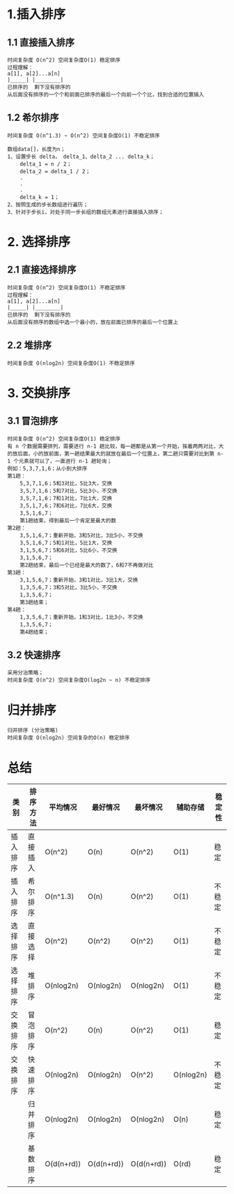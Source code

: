 # 1.插入排序

## 1.1 直接插入排序

```
时间复杂度 O(n^2) 空间复杂度O(1) 稳定排序
过程理解：
a[1], a[2]...a[n]
|_____| |________|
已排序的  剩下没有排序的
从后面没有排序的一个个和前面已排序的最后一个向前一个个比，找到合适的位置插入
```

## 1.2 希尔排序

```
时间复杂度 O(n^1.3) ~ O(n^2) 空间复杂度O(1) 不稳定排序

数组data[]，长度为n；
1、设置步长 delta， delta_1、delta_2 ... delta_k；
    delta_1 = n / 2；
    delta_2 = delta_1 / 2；
    .
    .
    .
    delta_k = 1；
2、按照生成的步长数组进行遍历；
3、针对于步长i，对处于同一步长组的数组元素进行直接插入排序；
```

# 2. 选择排序

## 2.1 直接选择排序

```
时间复杂度 O(n^2) 空间复杂度O(1) 不稳定排序
过程理解：
a[1], a[2]...a[n]
|_____| |________|
已排序的  剩下没有排序的
从后面没有排序的数组中选一个最小的，放在前面已排序的最后一个位置上
```

## 2.2 堆排序

```
时间复杂度 O(nlog2n) 空间复杂度O(1) 不稳定排序
```

# 3. 交换排序

## 3.1 冒泡排序

```
时间复杂度 O(n^2) 空间复杂度O(1) 稳定排序
有 n 个数据需要排列，需要进行 n-1 趟比较，每一趟都是从第一个开始，挨着两两对比，大的放后面，小的放前面，第一趟结果最大的就放在最后一个位置上，第二趟只需要对比到第 n-1 个元素就可以了，一直进行 n-1 趟轮询；
例如：5,3,7,1,6；从小到大排序
第1趟：
	5,3,7,1,6；5和3对比，5比3大，交换
	3,5,7,1,6；5和7对比，5比3小，不交换
	3,5,7,1,6；7和1对比，7比1大，交换
	3,5,1,7,6；7和6对比，7比6大，交换
	3,5,1,6,7；
	第1趟结束，得到最后一个肯定是最大的数
第2趟：
	3,5,1,6,7；重新开始，3和5对比，3比5小，不交换
	3,5,1,6,7；5和1对比，5比1大，交换
	3,1,5,6,7；5和6对比，5比6小，不交换
	3,1,5,6,7；
	第2趟结束，最后一个已经是最大的数了，6和7不再做对比
第3趟：
	3,1,5,6,7；重新开始，3和1对比，3比1大，交换
	1,3,5,6,7；3和5对比，3比5小，不交换
	1,3,5,6,7；
	第3趟结束；
第4趟：
	1,3,5,6,7；重新开始，1和3对比，1比3小，不交换
	1,3,5,6,7；
	第4趟结束；
```

## 3.2 快速排序

```
采用分治策略；
时间复杂度 O(n^2) 空间复杂度O(log2n ~ n) 不稳定排序
```

# 归并排序

```
归并排序 (分治策略)
时间复杂度 O(nlog2n) 空间复杂的O(n) 稳定排序
```

# 总结

| 类别     | 排序方法 | 平均情况   | 最好情况   | 最坏情况   | 辅助存储  | 稳定性 |
| -------- | -------- | ---------- | ---------- | ---------- | --------- | ------ |
| 插入排序 | 直接插入 | O(n^2)     | O(n)       | O(n^2)     | O(1)      | 稳定   |
| 插入排序 | 希尔排序 | O(n^1.3)   | O(n)       | O(n^2)     | O(1)      | 不稳定 |
| 选择排序 | 直接选择 | O(n^2)     | O(n^2)     | O(n^2)     | O(1)      | 不稳定 |
| 选择排序 | 堆排序   | O(nlog2n)  | O(nlog2n)  | O(nlog2n)  | O(1)      | 不稳定 |
| 交换排序 | 冒泡排序 | O(n^2)     | O(n)       | O(n^2)     | O(1)      | 稳定   |
| 交换排序 | 快速排序 | O(nlog2n)  | O(nlog2n)  | O(n^2)     | O(nlog2n) | 不稳定 |
|          | 归并排序 | O(nlog2n)  | O(nlog2n)  | O(nlog2n)  | O(n)      | 稳定   |
|          | 基数排序 | O(d(n+rd)) | O(d(n+rd)) | O(d(n+rd)) | O(rd)     | 稳定   |



